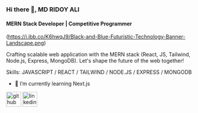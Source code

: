 ### Hi there 👋, MD RIDOY ALI
#### MERN Stack Developer | Competitive Programmer
(https://i.ibb.co/K6hwqJ9/Black-and-Blue-Futuristic-Technology-Banner-Landscape.png)

Crafting scalable web application with the MERN stack (React, JS, Tailwind, Node.js, Express, MongoDB). Let's shape the future of the web together!

Skills:  JAVASCRIPT / REACT / TAILWIND / NODE.JS / EXPRESS / MONGODB

- 🌱 I’m currently learning Next.js 


[<img src='https://cdn.jsdelivr.net/npm/simple-icons@3.0.1/icons/github.svg' alt='github' height='40'>](https://github.com/https://github.com/mdridoyali)  [<img src='https://cdn.jsdelivr.net/npm/simple-icons@3.0.1/icons/linkedin.svg' alt='linkedin' height='40'>](https://www.linkedin.com/in/https://www.linkedin.com/in/md-ridoy-islam-7a3b39280//)  

